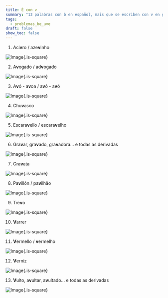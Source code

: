 ```yaml
---
title: É con v
summary: "13 palabras con b en español, mais que se escriben con v en galego/portugués\r\n"
tags:
  - problemas_be_uve
draft: false
show_toc: false
---
```

<article>

1. Aci**v**ro / aze**v**inho
   
![Image](/img/acivro_azevinho.jpeg){.is-square}

</article>

<article>

2. A**v**ogado / ad**v**ogado

![Image](/img/avogado_advogado.jpeg){.is-square}

</article>

<article>

3. A**v**ó - a**v**oa / a**v**ô - a**v**ó

![Image](/img/avo_avoa.jpeg){.is-square}
   
</article>

<article>

4. Chu**v**asco

![Image](/img/chuvasco.jpeg){.is-square}
   
</article>

<article>

5. Escara**v**ello / escara**v**elho

![Image](/img/escaravelho.jpg){.is-square}
   
</article>

<article>

6. Gra**v**ar, gra**v**ado, gra**v**adora... e todas as derivadas

![Image](/img/gravadora.jpeg){.is-square}
   
</article>

<article>

7. Gra**v**ata

![Image](/img/gravata.jpeg){.is-square}

</article>

<article>

8. Pa**v**illón / pa**v**ilhão

![Image](/img/pavilhao.jpg){.is-square}
   
</article>

<article>

9. Tre**v**o

![Image](/img/trevo.jpg){.is-square}
   
</article>

<article>

10. **V**arrer

![Image](/img/varrer.jpeg){.is-square}
   
</article>

<article>

11. **V**ermello / **v**ermelho

![Image](/img/vermelho.jpeg){.is-square}

</article>

<article>

12. **V**erniz

![Image](/img/verniz_unhas.jpeg){.is-square}
   
</article>

<article>

13. **V**ulto, a**v**ultar, a**v**ultado... e todas as derivadas

![Image](/img/vulto_figura.jpeg){.is-square}
   
</article>
